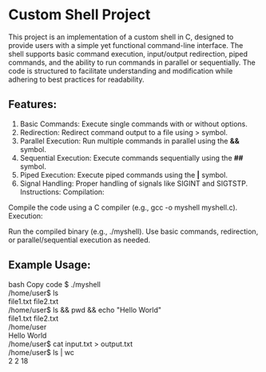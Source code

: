 # Custom Shell Project
This project is an implementation of a custom shell in C, designed to provide users with a simple yet functional command-line interface. The shell supports basic command execution, input/output redirection, piped commands, and the ability to run commands in parallel or sequentially. The code is structured to facilitate understanding and modification while adhering to best practices for readability.

## Features:
1. Basic Commands: Execute single commands with or without options. <br>
2. Redirection: Redirect command output to a file using > symbol. <br>
3. Parallel Execution: Run multiple commands in parallel using the **&&** symbol.
4. Sequential Execution: Execute commands sequentially using the **##** symbol.
5. Piped Execution: Execute piped commands using the **|** symbol.
6. Signal Handling: Proper handling of signals like SIGINT and SIGTSTP.
Instructions:
Compilation:

Compile the code using a C compiler (e.g., gcc -o myshell myshell.c).
Execution:

Run the compiled binary (e.g., ./myshell).
Use basic commands, redirection, or parallel/sequential execution as needed.
## Example Usage:
bash
Copy code
$ ./myshell <br>
/home/user$ ls<br>
file1.txt file2.txt<br>
/home/user$ ls && pwd && echo "Hello World"<br>
file1.txt file2.txt<br>
/home/user<br>
Hello World<br>
/home/user$ cat input.txt > output.txt<br>
/home/user$ ls | wc<br>
      2       2       18<br>
